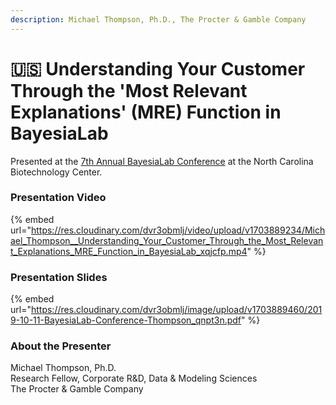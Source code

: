 ```yaml
---
description: Michael Thompson, Ph.D., The Procter & Gamble Company
---
```


# 🇺🇸 Understanding Your Customer Through the 'Most Relevant Explanations' (MRE) Function in BayesiaLab

Presented at the [7th Annual BayesiaLab Conference](./) at the North Carolina Biotechnology Center.

### Presentation Video

{% embed url="https://res.cloudinary.com/dvr3obmlj/video/upload/v1703889234/Michael_Thompson__Understanding_Your_Customer_Through_the_Most_Relevant_Explanations_MRE_Function_in_BayesiaLab_xqjcfp.mp4" %}

### Presentation Slides

{% embed url="https://res.cloudinary.com/dvr3obmlj/image/upload/v1703889460/2019-10-11-BayesiaLab-Conference-Thompson_qnpt3n.pdf" %}

### About the Presenter

Michael Thompson, Ph.D.\
Research Fellow, Corporate R\&D, Data & Modeling Sciences\
The Procter & Gamble Company

